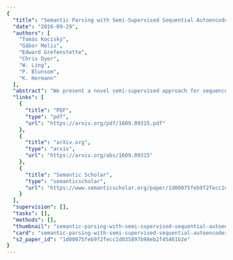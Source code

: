 ```yaml
---
{
  "title": "Semantic Parsing with Semi-Supervised Sequential Autoencoders",
  "date": "2016-09-29",
  "authors": [
    "Tomás Kociský",
    "Gábor Melis",
    "Edward Grefenstette",
    "Chris Dyer",
    "W. Ling",
    "P. Blunsom",
    "K. Hermann"
  ],
  "abstract": "We present a novel semi-supervised approach for sequence transduction and apply it to semantic parsing. The unsupervised component is based on a generative model in which latent sentences generate the unpaired logical forms. We apply this method to a number of semantic parsing tasks focusing on domains with limited access to labelled training data and extend those datasets with synthetically generated logical forms.",
  "links": [
    {
      "title": "PDF",
      "type": "pdf",
      "url": "https://arxiv.org/pdf/1609.09315.pdf"
    },
    {
      "title": "arXiv.org",
      "type": "arxiv",
      "url": "https://arxiv.org/abs/1609.09315"
    },
    {
      "title": "Semantic Scholar",
      "type": "semanticscholar",
      "url": "https://www.semanticscholar.org/paper/1d00075feb9f2fecc1d035897b98eb2f45461b2e"
    }
  ],
  "supervision": [],
  "tasks": [],
  "methods": [],
  "thumbnail": "semantic-parsing-with-semi-supervised-sequential-autoencoders-thumb.jpg",
  "card": "semantic-parsing-with-semi-supervised-sequential-autoencoders-card.jpg",
  "s2_paper_id": "1d00075feb9f2fecc1d035897b98eb2f45461b2e"
}
---
```


